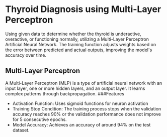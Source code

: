 # Thyroid Diagnosis using Multi-Layer Perceptron
Using given data to determine whether the thyroid is underactive, overactive, or functioning normally, utilizing a Multi-Layer Perceptron Artificial Neural Network. The training function adjusts weights based on the error between predicted and actual outputs, improving the model's accuracy over time.

## Multi-Layer Perceptron
A Multi-Layer Perceptron (MLP) is a type of artificial neural network with an input layer, one or more hidden layers, and an output layer. It learns complex patterns through backpropagation. 
###Features
- Activation Function: Uses sigmoid functions for neuron activation
- Training Stop Condition: The training process stops when the validation accuracy reaches 90% or the validation performance does not improve for 5 consecutive epochs.
- Model Accuracy: Achieves an accuracy of around 94% on the test dataset.

